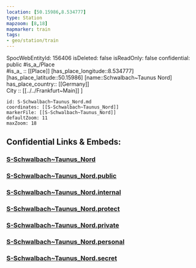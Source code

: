 ```yaml
---
location: [50.15986,8.534777] 
type: Station 
mapzoom: [8,18] 
mapmarker: train 
tags:
- geo/station/train
---
```

SpocWebEntityId: 156406
isDeleted: false
isReadOnly: false
confidential: public
#is_a_/Place  
#is_a_ :: [[Place]] 
[has_place_longitude::8.534777] 
[has_place_latitude::50.15986] 
[name::Schwalbach~Taunus Nord] 
has_place_country:: [[Germany]]  
City :: [[../../Frankfurt~Main]] ] 


```leaflet
id: S-Schwalbach~Taunus_Nord.md
coordinates: [[S-Schwalbach~Taunus_Nord]] 
markerFile: [[S-Schwalbach~Taunus_Nord]] 
defaultZoom: 11 
maxZoom: 18
```


## Confidential Links & Embeds: 

### [S-Schwalbach~Taunus_Nord](/_Standards/Earth/Continent/Europe/Europe~Central/Germany/Germany~West/Hessen/counties~Hessen/Frankfurt~Main/Stations-FFM~S/S-Schwalbach~Taunus_Nord.md) 

### [S-Schwalbach~Taunus_Nord.public](/_public/Earth/Continent/Europe/Europe~Central/Germany/Germany~West/Hessen/counties~Hessen/Frankfurt~Main/Stations-FFM~S/S-Schwalbach~Taunus_Nord.public.md) 

### [S-Schwalbach~Taunus_Nord.internal](/_internal/Earth/Continent/Europe/Europe~Central/Germany/Germany~West/Hessen/counties~Hessen/Frankfurt~Main/Stations-FFM~S/S-Schwalbach~Taunus_Nord.internal.md) 

### [S-Schwalbach~Taunus_Nord.protect](/_protect/Earth/Continent/Europe/Europe~Central/Germany/Germany~West/Hessen/counties~Hessen/Frankfurt~Main/Stations-FFM~S/S-Schwalbach~Taunus_Nord.protect.md) 

### [S-Schwalbach~Taunus_Nord.private](/_private/Earth/Continent/Europe/Europe~Central/Germany/Germany~West/Hessen/counties~Hessen/Frankfurt~Main/Stations-FFM~S/S-Schwalbach~Taunus_Nord.private.md) 

### [S-Schwalbach~Taunus_Nord.personal](/_personal/Earth/Continent/Europe/Europe~Central/Germany/Germany~West/Hessen/counties~Hessen/Frankfurt~Main/Stations-FFM~S/S-Schwalbach~Taunus_Nord.personal.md) 

### [S-Schwalbach~Taunus_Nord.secret](/_secret/Earth/Continent/Europe/Europe~Central/Germany/Germany~West/Hessen/counties~Hessen/Frankfurt~Main/Stations-FFM~S/S-Schwalbach~Taunus_Nord.secret.md)

